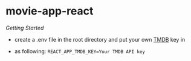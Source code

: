 movie-app-react
=====
*Getting Started*

- create a .env file in the root directory and put your own [TMDB](https://developers.themoviedb.org/3/getting-started/introduction) key in

- as following: `REACT_APP_TMDB_KEY=Your TMDB API key`
